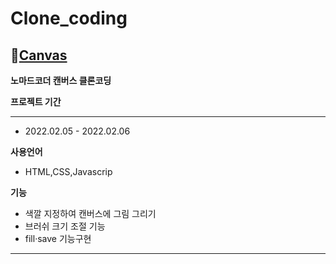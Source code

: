 # Clone_coding

## 💨[Canvas](https://mingnana.github.io/Clone/clone/canvas/index.html) 
**노마드코더 캔버스 클론코딩**

**프로젝트 기간**
***
 * 2022.02.05 - 2022.02.06

**사용언어**
 * HTML,CSS,Javascrip 

**기능**
* 색깔 지정하여 캔버스에 그림 그리기
* 브러쉬 크기 조절 기능
* fill·save 기능구현

***
